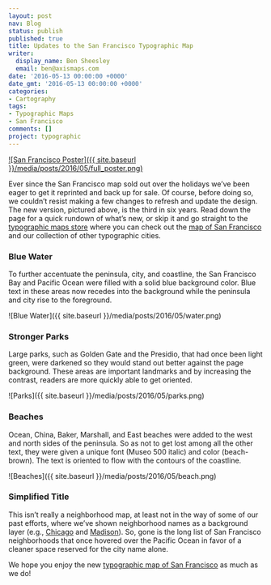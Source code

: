 ```yaml
---
layout: post
nav: Blog
status: publish
published: true
title: Updates to the San Francisco Typographic Map
writer:
  display_name: Ben Sheesley
  email: ben@axismaps.com
date: '2016-05-13 00:00:00 +0000'
date_gmt: '2016-05-13 00:00:00 +0000'
categories:
- Cartography
tags:
- Typographic Maps
- San Francisco
comments: []
project: typographic
---
```


[![San Francisco Poster]({{ site.baseurl }}/media/posts/2016/05/full_poster.png)](http://store.axismaps.com/product/typographic-map-san-francisco)

Ever since the San Francisco map sold out over the holidays we’ve been eager to get it reprinted and back up for sale. Of course, before doing so, we couldn’t resist making a few changes to refresh and update the design. The new version, pictured above, is the third in six years. Read down the page for a quick rundown of what’s new, or skip it and go straight to the [typographic maps store](http://store.axismaps.com) where you can check out the [map of San Francisco](http://store.axismaps.com/product/typographic-map-san-francisco) and our collection of other typographic cities.

<!--break-->

### Blue Water
To further accentuate the peninsula, city, and coastline, the San Francisco Bay and Pacific Ocean were filled with a solid blue background color. Blue text in these areas now recedes into the background while the peninsula and city rise to the foreground.

![Blue Water]({{ site.baseurl }}/media/posts/2016/05/water.png)

### Stronger Parks
Large parks, such as Golden Gate and the Presidio, that had once been light green, were darkened so they would stand out better against the page background. These areas are important landmarks and by increasing the contrast, readers are more quickly able to get oriented.

![Parks]({{ site.baseurl }}/media/posts/2016/05/parks.png)

### Beaches
Ocean, China, Baker, Marshall, and East beaches were added to the west and north sides of the peninsula. So as not to get lost among all the other text, they were given a unique font (Museo 500 italic) and color (beach-brown). The text is oriented to flow with the contours of the coastline.

![Beaches]({{ site.baseurl }}/media/posts/2016/05/beach.png)

### Simplified Title
This isn’t really a neighborhood map, at least not in the way of some of our past efforts, where we’ve shown neighborhood names as a background layer (e.g., [Chicago](http://store.axismaps.com/product/typographic-map-chicago-color) and [Madison](http://store.axismaps.com/product/madison)). So, gone is the long list of San Francisco neighborhoods that once hovered over the Pacific Ocean in favor of a cleaner space reserved for the city name alone.

We hope you enjoy the new [typographic map of San Francisco](http://store.axismaps.com/product/typographic-map-san-francisco) as much as we do!